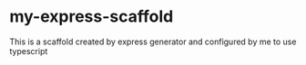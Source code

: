 # my-express-scaffold
This is a scaffold created by express generator and configured by me to use typescript

